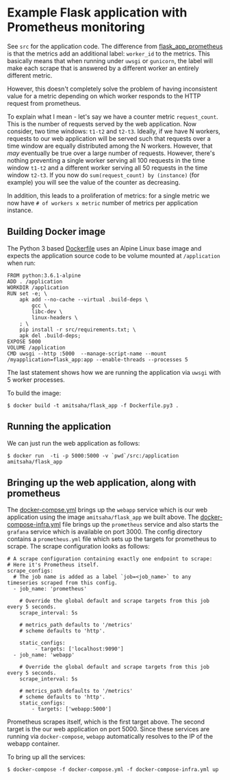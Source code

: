 # Example Flask application with Prometheus monitoring

See ``src`` for the application code. The difference from [flask_app_prometheus](https://github.com/amitsaha/python-prometheus-demo/tree/master/flask_app_prometheus) is that the metrics add an additional label:
`worker_id` to the metrics. This basically means that when running
under `uwsgi` or `gunicorn`, the label will make each scrape that
is answered by a different worker an entirely different metric. 

However, this doesn't completely solve the problem of having 
inconsistent value for a metric depending on which worker responds
to the HTTP request from prometheus. 

To explain what I mean - let's say we have a counter metric `request_count`. This is the number of requests served by the
web application. Now consider, two time windows: `t1-t2` and `t2-t3`.
Ideally, if we have N workers, requests to our web application will
be served such that requests over a time window are equally distributed
among the N workers. However, that *may* eventually be true over
a large number of requests. However, there's nothing preventing a
single worker serving all 100 requests in the time window `t1-t2`
and a different worker serving all 50 requests in the time window
`t2-t3`. If you now do `sum(request_count) by (instance)` (for example)
you will see the value of the counter as decreasing.


In addition, this leads to a proliferation of metrics: 
for a single metric we now have `# of workers x metric` number of 
metrics per application instance. 


## Building Docker image

The Python 3 based [Dockerfile](Dockerfile.py3) uses an Alpine Linux base image
and expects the application source code to be volume mounted at `/application`
when run:

```
FROM python:3.6.1-alpine
ADD . /application
WORKDIR /application
RUN set -e; \
	apk add --no-cache --virtual .build-deps \
		gcc \
		libc-dev \
		linux-headers \
	; \
	pip install -r src/requirements.txt; \
	apk del .build-deps;
EXPOSE 5000
VOLUME /application
CMD uwsgi --http :5000  --manage-script-name --mount /myapplication=flask_app:app --enable-threads --processes 5
```

The last statement shows how we are running the application via `uwsgi` with 5
worker processes.

To build the image:

```
$ docker build -t amitsaha/flask_app -f Dockerfile.py3 .
```

## Running the application

We can just run the web application as follows:

```
$ docker run  -ti -p 5000:5000 -v `pwd`/src:/application amitsaha/flask_app
```

## Bringing up the web application, along with prometheus

The [docker-compse.yml](docker-compose.yml) brings up the `webapp` service which is our web application
using the image `amitsaha/flask_app` we built above. The [docker-compose-infra.yml](docker-compose-infra.yml)
file brings up the `prometheus` service and also starts the `grafana` service which
is available on port 3000. The config directory contains a `prometheus.yml` file
which sets up the targets for prometheus to scrape. The scrape configuration 
looks as follows:

```
# A scrape configuration containing exactly one endpoint to scrape:
# Here it's Prometheus itself.
scrape_configs:
  # The job name is added as a label `job=<job_name>` to any timeseries scraped from this config.
  - job_name: 'prometheus'

    # Override the global default and scrape targets from this job every 5 seconds.
    scrape_interval: 5s

    # metrics_path defaults to '/metrics'
    # scheme defaults to 'http'.

    static_configs:
         - targets: ['localhost:9090']
  - job_name: 'webapp'

    # Override the global default and scrape targets from this job every 5 seconds.
    scrape_interval: 5s

    # metrics_path defaults to '/metrics'
    # scheme defaults to 'http'.
    static_configs:
        - targets: ['webapp:5000']
```

Prometheus scrapes itself, which is the first target above. The second target
is the our web application on port 5000.
Since these services are running via `docker-compose`, `webapp` automatically resolves to the IP of the webapp container. 

To bring up all the services:

```
$ docker-compose -f docker-compose.yml -f docker-compose-infra.yml up
```

